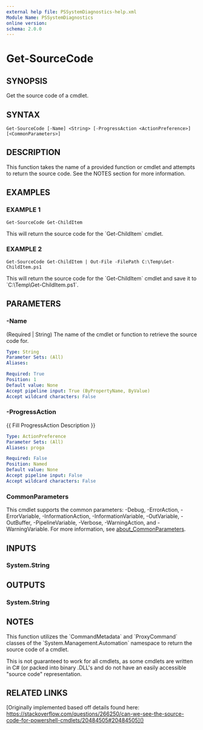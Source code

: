 ```yaml
---
external help file: PSSystemDiagnostics-help.xml
Module Name: PSSystemDiagnostics
online version:
schema: 2.0.0
---
```


# Get-SourceCode

## SYNOPSIS
Get the source code of a cmdlet.

## SYNTAX

```
Get-SourceCode [-Name] <String> [-ProgressAction <ActionPreference>] [<CommonParameters>]
```

## DESCRIPTION
This function takes the name of a provided function or cmdlet and attempts to return the source code.
See the NOTES section for more information.

## EXAMPLES

### EXAMPLE 1
```
Get-SourceCode Get-ChildItem
```

This will return the source code for the \`Get-ChildItem\` cmdlet.

### EXAMPLE 2
```
Get-SourceCode Get-ChildItem | Out-File -FilePath C:\Temp\Get-ChildItem.ps1
```

This will return the source code for the \`Get-ChildItem\` cmdlet and save it to \`C:\Temp\Get-ChildItem.ps1\`.

## PARAMETERS

### -Name
(Required | String) The name of the cmdlet or function to retrieve the source code for.

```yaml
Type: String
Parameter Sets: (All)
Aliases:

Required: True
Position: 1
Default value: None
Accept pipeline input: True (ByPropertyName, ByValue)
Accept wildcard characters: False
```

### -ProgressAction
{{ Fill ProgressAction Description }}

```yaml
Type: ActionPreference
Parameter Sets: (All)
Aliases: proga

Required: False
Position: Named
Default value: None
Accept pipeline input: False
Accept wildcard characters: False
```

### CommonParameters
This cmdlet supports the common parameters: -Debug, -ErrorAction, -ErrorVariable, -InformationAction, -InformationVariable, -OutVariable, -OutBuffer, -PipelineVariable, -Verbose, -WarningAction, and -WarningVariable. For more information, see [about_CommonParameters](http://go.microsoft.com/fwlink/?LinkID=113216).

## INPUTS

### System.String
## OUTPUTS

### System.String
## NOTES
This function utilizes the \`CommandMetadata\` and \`ProxyCommand\` classes of the \`System.Management.Automation\`
namespace to return the source code of a cmdlet.

This is not guaranteed to work for all cmdlets, as some cmdlets are written in C# (or packed into binary .DLL's
and do not have an easily accessible "source code" representation.

## RELATED LINKS

[Originally implemented based off details found here:
https://stackoverflow.com/questions/266250/can-we-see-the-source-code-for-powershell-cmdlets/20484505#20484505]()

